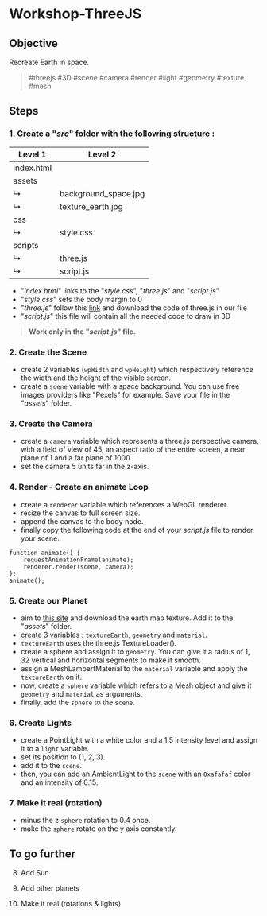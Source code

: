 # Workshop-ThreeJS

## Objective

Recreate Earth in space.

> \#threejs \#3D \#scene \#camera \#render \#light \#geometry \#texture \#mesh

## Steps

### 1. Create a "*_src_*" folder with the following structure :

Level 1 | Level 2
---|---
index.html |
assets |
↳ | background_space.jpg
↳ | texture_earth.jpg
css |
↳ | style.css
scripts |
↳ | three.js
↳ | script.js


- "_index.html_" links to the "_style.css_", "_three.js_" and "_script.js_"
- "_style.css_" sets the body margin to 0
- "_three.js_" follow this [link](https://threejs.org) and download the code of three.js in our file
- "_script.js_" this file will contain all the needed code to draw in 3D

> **Work only in the "_script.js_" file.**

### 2. Create the Scene

- create 2 variables (`wpWidth` and `wpHeight`) which respectively reference the width and the height of the visible screen.
- create a `scene` variable with a space background. You can use free images providers like "Pexels" for example. Save your file in the "_*assets*_" folder.

### 3. Create the Camera

- create a `camera` variable which represents a three.js perspective camera, with a field of view of 45, an aspect ratio of the entire screen, a near plane of 1 and a far plane of 1000.
- set the camera 5 units far in the z-axis.

### 4. Render - Create an animate Loop

- create a `renderer` variable which references a WebGL renderer.
- resize the canvas to full screen size.
- append the canvas to the body node.
- finally copy the following code at the end of your _script.js_ file to render your scene.

```
function animate() {
    requestAnimationFrame(animate);
    renderer.render(scene, camera);
};
animate();
```

### 5. Create our Planet

- aim to [this site](https://www.solarsystemscope.com/textures/) and download the earth map texture. Add it to the "_*assets*_" folder.
- create 3 variables : `textureEarth`, `geometry` and `material`.
- `textureEarth` uses the three.js TextureLoader().
- create a sphere and assign it to `geometry`. You can give it a radius of 1, 32 vertical and horizontal segments to make it smooth.
- assign a MeshLambertMaterial to the `material` variable and apply the `textureEarth` on it.
- now, create a `sphere` variable which refers to a Mesh object and give it `geometry` and `material` as arguments.
- finally, add the `sphere` to the `scene`.

### 6. Create Lights

- create a PointLight with a white color and a 1.5 intensity level and assign it to a `light` variable.
- set its position to (1, 2, 3).
- add it to the `scene`.
- then, you can add an AmbientLight to the `scene` with an `0xafafaf` color and an intensity of 0.15.

### 7. Make it real (rotation)

- minus the z `sphere` rotation to 0.4 once.
- make the `sphere` rotate on the y axis constantly.

## To go further

8. Add Sun

9. Add other planets

10. Make it real (rotations & lights)

